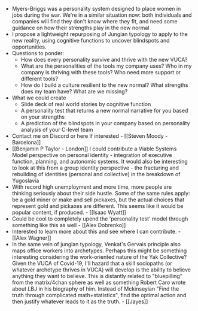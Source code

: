 - Myers-Briggs was a personality system designed to place women in jobs during the war.  We're in a similar situation now: both individuals and companies will find they don't know where they fit, and need some guidance on how their strengths play in the new normal
- I propose a lightweight repurposing of Jungian typology to apply to the new reality, using cognitive functions to uncover blindspots and opportunities.
- Questions to ponder:
    - How does every personality survive and thrive with the new VUCA? 
    - What are the personalities of the tools my company uses?  Who in my company is thriving with these tools?  Who need more support or different tools?
    - How do I build a culture resilient to the new normal?  What strengths does my team have?  What are we missing?
- What we could create
    - Slide deck of real world stories by cognitive function
    - A personality test that returns a new normal narrative for you based on your strengths
    - A prediction of the blindspots in your company based on personality analysis of your C-level team
- Contact me on Discord or here if interested - [[Steven Moody - Barcelona]]
- [[Benjamin P Taylor - London]] I could contribute a Viable Systems Model perspective on personal identity - integration of executive function, planning, and autonomic systems. It would also be interesting to look at this from a group identity perspective - the fracturing and rebuilding of identities (personal and collective) in the breakdown of Yugoslavia
- With record high unemployment and more time, more people are thinking seriously about their side hustle. Some of the same rules apply: be a gold miner or make and sell pickaxes, but the actual choices that represent gold and pickaxes are different. This seems like it would be popular content, if produced. - [[Isaac Wyatt]]
- Could be cool to completely upend the 'personality test' model through something like this as well - [[Alex Dobrenko]]
- Interested to learn more about this and see where I can contribute. - [[Alex Wagner]]
- In the same vein of jungian typology, Venkat's Gervais principle also maps office workers into archetypes. Perhaps this might be something interesting considering the work-oriented nature of the Yak Collective? Given the VUCA of Covid-19, I'll hazard that a skill sociopaths (or whatever archetype thrives in VUCA) will develop is the ability to believe anything they want to believe. This is distantly related to "bluepilling" from the matrix/4chan sphere as well as something Robert Caro wrote about LBJ in his biography of him. Instead of Mckinseyian "Find the truth through complicated math+statistics", find the optimal action and then justify whatever leads to it as the truth. - [[Jayes]]
